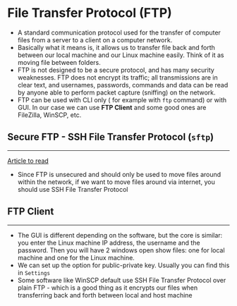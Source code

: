 # File Transfer Protocol (FTP)

- A standard communication protocol used for the transfer of computer files from a server to a client on a computer network.
- Basically what it means is, it allows us to transfer file back and forth between our local machine and our Linux machine easily. Think of it as moving file between folders.
- FTP is not designed to be a secure protocol, and has many security weaknesses. FTP does not encrypt its traffic; all transmissions are in clear text, and usernames, passwords, commands and data can be read by anyone able to perform packet capture (sniffing) on the network.
- FTP can be used with CLI only ( for example with `ftp` command) or with GUI. In our case we can use **FTP Client** and some good ones are FileZilla, WinSCP, etc.

## Secure FTP - SSH File Transfer Protocol (`sftp`)

---

[Article to read](https://www.howtogeek.com/412626/how-to-use-the-ftp-command-on-linux/)

- Since FTP is unsecured and should only be used to move files around within the network, if we want to move files around via internet, you should use SSH File Transfer Protocol

## FTP Client

---

- The GUI is different depending on the software, but the core is similar: you enter the Linux machine IP address, the username and the password. Then you will have 2 windows open show files: one for local machine and one for the Linux machine.
- We can set up the option for public-private key. Usually you can find this in `Settings`
- Some software like WinSCP default use SSH File Transfer Protocol over plain FTP - which is a good thing as it encrypts our files when transferring back and forth between local and host machine
